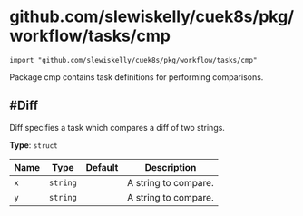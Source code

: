 # github.com/slewiskelly/cuek8s/pkg/workflow/tasks/cmp

```cue
import "github.com/slewiskelly/cuek8s/pkg/workflow/tasks/cmp"
```

Package cmp contains task definitions for performing comparisons.

## #Diff

Diff specifies a task which compares a diff of two strings.

**Type**: `struct`

|Name|Type|Default|Description|
|----|----|-------|-----------|
|`x`|`string`||A string to compare.|
|`y`|`string`||A string to compare.|


